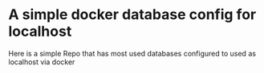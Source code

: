 # A simple docker database config for localhost

Here is a simple Repo that has most used databases configured to used as localhost via docker
